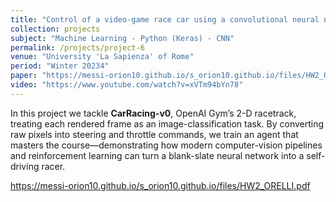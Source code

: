 ```yaml
---
title: "Control of a video-game race car using a convolutional neural network"
collection: projects
subject: "Machine Learning - Python (Keras) - CNN"
permalink: /projects/project-6
venue: "University 'La Sapienza' of Rome"
period: "Winter 20234"
paper: "https://messi-orion10.github.io/s_orion10.github.io/files/HW2_ORELLI.pdf"
video: "https://www.youtube.com/watch?v=xVTm94bYn78"
---
```


In this project we tackle **CarRacing-v0**, OpenAI Gym’s 2-D racetrack, treating each rendered frame as an image-classification task. By converting raw pixels into steering and throttle commands, we train an agent that masters the course—demonstrating how modern computer-vision pipelines and reinforcement learning can turn a blank-slate neural network into a self-driving racer.

https://messi-orion10.github.io/s_orion10.github.io/files/HW2_ORELLI.pdf
